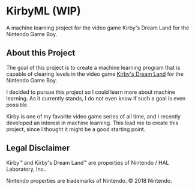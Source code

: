 # KirbyML (WIP)
A machine learning project for the video game Kirby's Dream Land for the Nintendo Game Boy.

## About this Project
The goal of this project is to create a machine learning program that is capable of clearing levels in the video game [Kirby's Dream Land](https://en.wikipedia.org/wiki/Kirby%27s_Dream_Land) for the Nintendo Game Boy.

I decided to pursue this project so I could learn more about machine learning. As it currently stands, I do not even know if such a goal is even possible.

Kirby is one of my favorite video game series of all time, and I recently developed an interest in machine learning. This lead me to create this project, since I thought it might be a good starting point. 

## Legal Disclaimer
Kirby&trade; and Kirby's Dream Land&trade; are properties of Nintendo / HAL Laboratory, Inc.. 

Nintendo properties are trademarks of Nintendo. © 2018 Nintendo.
